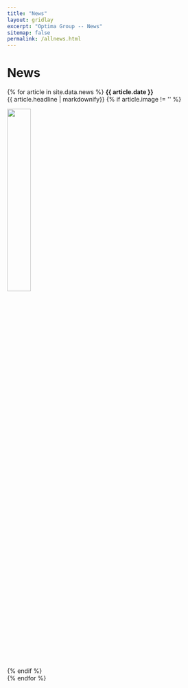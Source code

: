 ```yaml
---
title: "News"
layout: gridlay
excerpt: "Optima Group -- News"
sitemap: false
permalink: /allnews.html
---
```


# News

{% for article in site.data.news %}
<strong>{{ article.date }}</strong> <br /> 
{{ article.headline | markdownify}}
{% if article.image != '' %}
<p><img src="{{ site.url }}{{ site.baseurl }}/images/newspic/{{ article.image }}" class="img-responsive" width="33%"/></p>
{% endif %}
<br />
{% endfor %}
